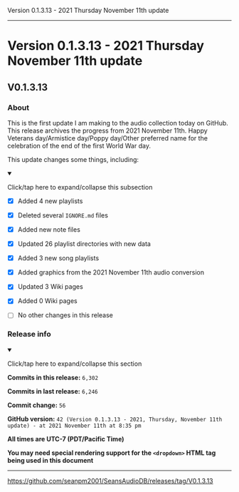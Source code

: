 Version 0.1.3.13 - 2021 Thursday November 11th update

***

# Version 0.1.3.13 - 2021 Thursday November 11th update

## V0.1.3.13

### About

This is the first update I am making to the audio collection today on GitHub. This release archives the progress from 2021 November 11th. Happy Veterans day/Armistice day/Poppy day/Other preferred name for the celebration of the end of the first World War day.

This update changes some things, including:

<details open><summary><p>Click/tap here to expand/collapse this subsection</p></summary>

- [x] Added 4 new playlists

- [x] Deleted several `IGNORE.md` files

- [x] Added new note files

- [x] Updated 26 playlist directories with new data

- [x] Added 3 new song playlists

- [x] Added graphics from the 2021 November 11th audio conversion

- [x] Updated 3 Wiki pages

- [x] Added 0 Wiki pages

- [ ] No other changes in this release

</details>

### Release info

<details open><summary><p>Click/tap here to expand/collapse this section</p></summary>

**Commits in this release:** `6,302`

**Commits in last release:** `6,246`

**Commit change:** `56`

**GitHub version:** `42 (Version 0.1.3.13 - 2021, Thursday, November 11th update) - at 2021 November 11th at 8:35 pm`

**All times are UTC-7 (PDT/Pacific Time)**

**You may need special rendering support for the `<dropdown>` HTML tag being used in this document**

</details>

***

https://github.com/seanpm2001/SeansAudioDB/releases/tag/V0.1.3.13

